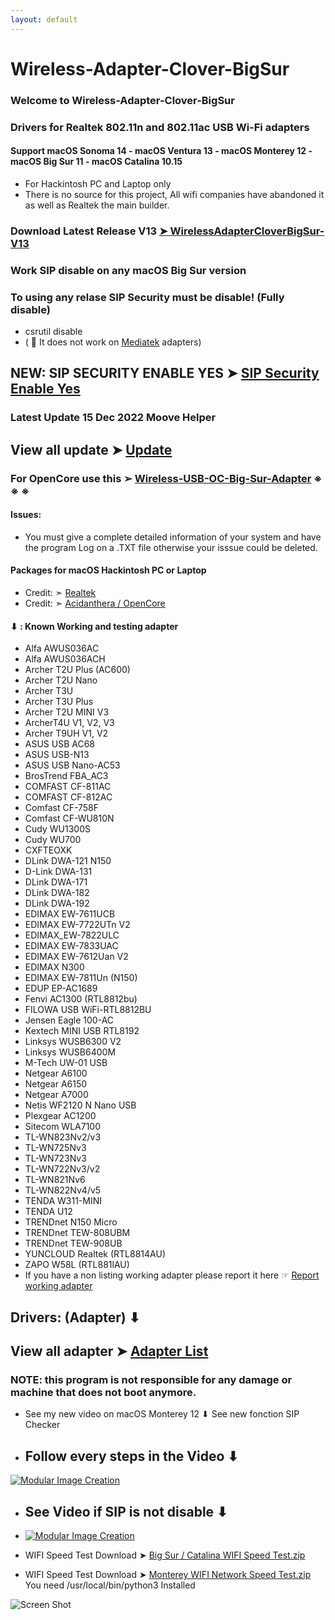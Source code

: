 ```yaml
---
layout: default
---
```


# Wireless-Adapter-Clover-BigSur

### Welcome to Wireless-Adapter-Clover-BigSur

### Drivers for Realtek 802.11n and 802.11ac USB Wi-Fi adapters 

#### Support macOS Sonoma 14 - macOS Ventura 13 - macOS Monterey 12 - macOS Big Sur 11 - macOS Catalina 10.15
- For Hackintosh PC and Laptop only
- There is no source for this project, All wifi companies have abandoned it as well as Realtek the main builder.

### Download Latest Release V13 [➤ WirelessAdapterCloverBigSur-V13](https://github.com/chris1111/WirelessAdapterCloverBigSur/releases/tag/V13)

### Work SIP disable on any macOS Big Sur version 
### To using any relase SIP Security must be disable! (Fully disable) 
- csrutil disable
- ( 🚫  It does not work on [Mediatek](https://github.com/chris1111/D-LinkUtility-Package) adapters)

## NEW: SIP SECURITY ENABLE YES ➤ [SIP Security Enable Yes](https://github.com/chris1111/WirelessAdapterCloverBigSur/discussions/5)

### Latest Update 15 Dec 2022 Moove Helper

## View all update ➤ [Update](https://github.com/chris1111/WirelessAdapterCloverBigSur/blob/main/update.md)


### For OpenCore use this ➢ [Wireless-USB-OC-Big-Sur-Adapter](https://github.com/chris1111/Wireless-USB-OC-Big-Sur-Adapter) ※ ※ ※

#### Issues: 
- You must give a complete detailed information of your system and have the program Log on a .TXT file otherwise your isssue could be deleted.

#### Packages for macOS Hackintosh PC or Laptop
- Credit: ➣ [Realtek](https://www.realtek.com/en/)
- Credit: ➣ [Acidanthera / OpenCore](https://github.com/acidanthera/OpenCorePkg)


#### ⬇︎ :  Known Working and testing adapter
- Alfa AWUS036AC 
- Alfa AWUS036ACH
- Archer T2U Plus (AC600)
- Archer T2U Nano
- Archer T3U
- Archer T3U Plus
- Archer T2U MINI V3
- ArcherT4U V1, V2, V3
- Archer T9UH V1, V2
- ASUS USB AC68
- ASUS USB-N13
- ASUS USB Nano-AC53
- BrosTrend FBA_AC3
- COMFAST CF-811AC
- COMFAST CF-812AC
- Comfast CF-758F
- Comfast CF-WU810N
- Cudy WU1300S
- Cudy WU700
- CXFTEOXK
- DLink DWA-121 N150
- D-Link DWA-131
- DLink DWA-171
- DLink DWA-182
- DLink DWA-192
- EDIMAX EW-7611UCB
- EDIMAX EW-7722UTn V2
- EDIMAX_EW-7822ULC
- EDIMAX EW-7833UAC
- EDIMAX EW-7612Uan V2
- EDIMAX N300
- EDIMAX EW-7811Un (N150)
- EDUP EP-AC1689
- Fenvi AC1300 (RTL8812bu)
- FILOWA USB WiFi-RTL8812BU
- Jensen Eagle 100-AC
- Kextech MINI USB RTL8192
- Linksys WUSB6300 V2
- Linksys WUSB6400M
- M-Tech UW-01 USB
- Netgear A6100
- Netgear A6150
- Netgear A7000
- Netis WF2120 N Nano USB
- Plexgear AC1200
- Sitecom WLA7100
- TL-WN823Nv2/v3
- TL-WN725Nv3
- TL-WN723Nv3
- TL-WN722Nv3/v2
- TL-WN821Nv6
- TL-WN822Nv4/v5
- TENDA W311-MINI
- TENDA U12
- TRENDnet N150 Micro
- TRENDnet TEW-808UBM
- TRENDnet TEW-908UB
- YUNCLOUD Realtek (RTL8814AU)
- ZAPO W58L (RTL881lAU)
- If you have a non listing working adapter please report it here ☞ [Report working adapter](https://github.com/chris1111/Wireless-USB-OC-Big-Sur-Adapter/discussions)

## Drivers: (Adapter) ⬇︎
## View all adapter ➤ [Adapter List](https://github.com/chris1111/WirelessAdapterCloverBigSur/blob/main/support.md)

### NOTE: this program is not responsible for any damage or machine that does not boot anymore.


- See my new video on macOS Monterey 12 ⬇︎ See new fonction SIP Checker
- ## Follow every steps in the Video ⬇︎
[![Modular Image Creation](https://i87.servimg.com/u/f87/17/99/48/98/68747410.png)](https://youtu.be/X9CgbheW4_g)


- ## See Video if SIP is not disable ⬇︎
- [![Modular Image Creation](https://i87.servimg.com/u/f87/17/99/48/98/68747410.png)](https://youtu.be/Umj6-vsEsoU)


- WIFI Speed Test Download ➤ [Big Sur / Catalina WIFI Speed Test.zip](https://github.com/chris1111/Wireless-USB-Big-Sur-Adapter/files/6895432/WIFI.Speed.Test.zip)

- WIFI Speed Test Download ➤  [Monterey WIFI Network Speed Test.zip](https://github.com/chris1111/Wireless-USB-Big-Sur-Adapter/files/8351329/Monterey.WIFI.Network.Speed.Test.zip) You need /usr/local/bin/python3 Installed

![Screen Shot ](https://user-images.githubusercontent.com/6248794/124283398-db9b8580-db19-11eb-87db-56251f29a5a5.png)
